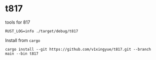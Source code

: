 # t817

tools for 817

```shell
RUST_LOG=info ./target/debug/t817
```

Install from `cargo`

```shell
cargo install --git https://github.com/v1xingyue/t817.git --branch main --bin t817
```

